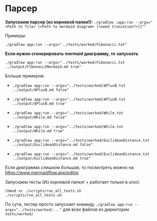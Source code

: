 # Парсер

**Запускаем парсер (из корневой папки!):**
`./gradlew :app:run --args="<Path to file> [<Path to mermaid diagram> [<need truncation?>]]""`

Примеры:

`./gradlew app:run --args="../tests/worked/Fibonacci.txt"`

**Если нужно сгенерировать mermaid диаграмму, то запускать**

`./gradlew app:run --args="../tests/worked/Fibonacci.txt ../output/FibonacciMermaid.md true"`

Больше примеров:
- `./gradlew app:run --args="../tests/worked/APlusB.txt ../output/APlusB.md false"`
- `./gradlew app:run --args="../tests/worked/APlusB.txt ../output/APlusB.md true"`

- `./gradlew app:run --args="../tests/worked/While.txt ../output/While.md false"`
- `./gradlew app:run --args="../tests/worked/While.txt ../output/While.md true"`

- `./gradlew app:run --args="../tests/worked/EuclideanDistance.txt ../output/EuclideanDistance.md false"`
- `./gradlew app:run --args="../tests/worked/EuclideanDistance.txt ../output/EuclideanDistance.md true"`

Если диаграмма слишком большая, то посмотреть можно на https://www.mermaidflow.app/editor

Запускаем тесты (Из корневой папки! + работает только в unix):
```shell
chmod +x ./scripts/run_all_tests.sh
./scripts/run_all_tests.sh
```
По сути, тестер просто запускает команду ``./gradlew app:run --args="../tests/worked/..."`` для всех файлов из директории
`tests/worked/`

